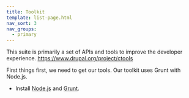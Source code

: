 ```yaml
---
title: Toolkit
template: list-page.html
nav_sort: 3
nav_groups:
  - primary
---
```


This suite is primarily a set of APIs and tools to improve the developer experience. https://www.drupal.org/project/ctools

First things first, we need to get our tools. Our toolkit uses Grunt with Node.js.

* Install [Node.js](http://nodejs.org/) and [Grunt](http://gruntjs.com/getting-started).
